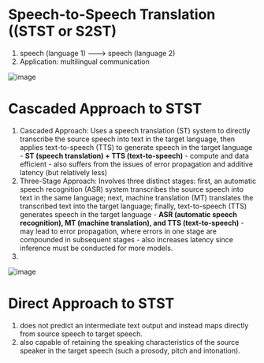 # Speech-to-Speech Translation ((STST or S2ST)

1. speech (language 1)  ---> speech (language 2)
2. Application: multilingual communication

![image](https://github.com/DrishtiShrrrma/huggingface-audio-course/assets/129742046/61068b4d-e0ee-4801-b362-10ef2c45ca3b)

# Cascaded Approach to STST

1. Cascaded Approach: Uses a speech translation (ST) system to directly transcribe the source speech into text in the target language, then applies text-to-speech (TTS) to generate speech in the target language - **ST (speech translation) + TTS (text-to-speech)** - compute and data efficient - also suffers from the issues of error propagation and additive latency (but relatively less)
2. Three-Stage Approach: Involves three distinct stages: first, an automatic speech recognition (ASR) system transcribes the source speech into text in the same language; next, machine translation (MT) translates the transcribed text into the target language; finally, text-to-speech (TTS) generates speech in the target language - **ASR (automatic speech recognition), MT (machine translation), and TTS (text-to-speech)** - may lead to error propagation, where errors in one stage are compounded in subsequent stages - also increases latency since inference must be conducted for more models.
3. 


![image](https://github.com/DrishtiShrrrma/huggingface-audio-course/assets/129742046/846d5be7-20ef-4183-b15e-6e88075916cf)


# Direct Approach to STST

1. does not predict an intermediate text output and instead maps directly from source speech to target speech.
2. also capable of retaining the speaking characteristics of the source speaker in the target speech (such a prosody, pitch and intonation).
